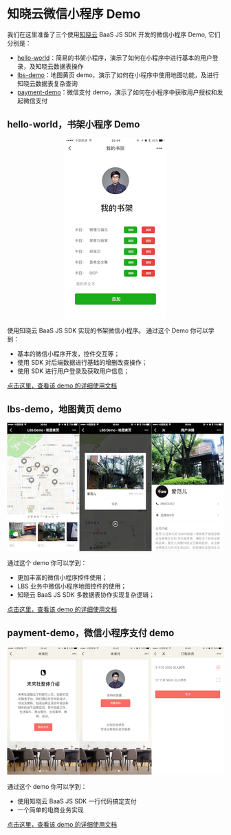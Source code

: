 # 知晓云微信小程序 Demo

我们在这里准备了三个使用[知晓云](https://cloud.minapp.com) BaaS JS SDK 开发的微信小程序 Demo, 它们分别是：

- [hello-world](hello-world/README.md)：简易的书架小程序，演示了如何在小程序中进行基本的用户登录，及知晓云数据表操作
- [lbs-demo](lbs-demo/README.md)：地图黄页 demo，演示了如何在小程序中使用地图功能，及进行知晓云数据表复杂查询
- [payment-demo](payment-demo/README.md)：微信支付 demo，演示了如何在小程序中获取用户授权和发起微信支付


## hello-world，书架小程序 Demo

<p align="center"><img src="assets/hello-world.png" /></p>

使用知晓云 BaaS JS SDK 实现的书架微信小程序。
通过这个 Demo 你可以学到：

- 基本的微信小程序开发，控件交互等；
- 使用 SDK 对后端数据进行基础的增删改查操作；
- 使用 SDK 进行用户登录及获取用户信息；

[点击这里，查看该 demo 的详细使用文档](hello-world/README.md)


## lbs-demo，地图黄页 demo

<p align="center"><img src="assets/lbs-demo.png" /></p>

通过这个 demo 你可以学到：

- 更加丰富的微信小程序控件使用；
- LBS 业务中微信小程序地图控件的使用；
- 知晓云 BaaS JS SDK 多数据表协作实现复杂逻辑；

[点击这里，查看该 demo 的详细使用文档](lbs-demo/README.md)


## payment-demo，微信小程序支付 demo

<p align="center"><img src="assets/payment-demo.png" /></p>

通过这个 demo 你可以学到：

- 使用知晓云 BaaS JS SDK 一行代码搞定支付
- 一个简单的电商业务实现

[点击这里，查看该 demo 的详细使用文档](payment-demo/README.md)